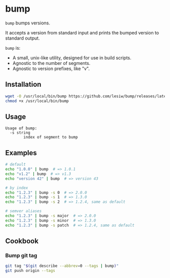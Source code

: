 # bump

`bump` bumps versions.

It accepts a version from standard input and prints the bumped version to
standard output.

`bump` is:

* A small, unix-like utility, designed for use in build scripts.
* Agnostic to the number of segments.
* Agnostic to version prefixes, like "v".

## Installation

```sh
wget -O /usr/local/bin/bump https://github.com/lesiw/bump/releases/latest/download/bump-$(uname -s)-$(uname -m)
chmod +x /usr/local/bin/bump
```

## Usage

```text
Usage of bump:
  -s string
        index of segment to bump
```

## Examples

```sh
# default
echo "1.0.0" | bump  # => 1.0.1
echo "v1.2" | bump  # => v1.3
echo "version 42" | bump  # => version 43

# by index
echo "1.2.3" | bump -s 0  # => 2.0.0
echo "1.2.3" | bump -s 1  # => 1.3.0
echo "1.2.3" | bump -s 2  # => 1.2.4, same as default

# semver aliases
echo "1.2.3" | bump -s major  # => 2.0.0
echo "1.2.3" | bump -s minor  # => 1.3.0
echo "1.2.3" | bump -s patch  # => 1.2.4, same as default
```

## Cookbook

### Bump git tag

```sh
git tag "$(git describe --abbrev=0 --tags | bump)"
git push origin --tags
```
